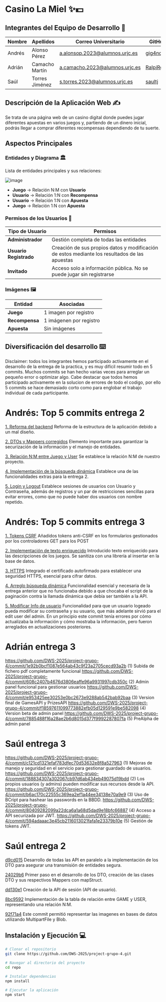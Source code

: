 # Casino La Miel ✨💵

## Integrantes del Equipo de Desarrollo 📝

| Nombre | Apellidos | Correo Universitario | GitHub |
|--------|----------|----------------------|--------|
| Andrés | Alonso Pérez | a.alonsop.2023@alumnos.urjc.es | [gig4ndr3s](https://github.com/gig4ndr3s) |
| Adrián | Camacho Martín | a.camacho.2023@alumnos.urjc.es | [RalpiRekt](https://github.com/RalpiRekt) |
| Saúl | Torres Jiménez | s.torres.2023@alumnos.urjc.es | [saultj](https://github.com/saultj) |

## Descripción de la Aplicación Web ✍️

Se trata de una página web de un casino digital donde puedes jugar diferentes apuestas en varios juegos y, partiendo de un dinero inicial, podrás llegar a comprar diferentes recompensas dependiendo de tu suerte.

## Aspectos Principales

### Entidades y Diagrama 🏛️

Lista de entidades principales y sus relaciones:

![image](https://github.com/user-attachments/assets/a2226ccf-4078-4077-b7f1-fc11e4e1f04f)


- **Juego** → Relación N:M con **Usuario**
- **Usuario** → Relación 1:N con **Recompensa**
- **Usuario** → Relación 1:N con **Apuesta**
- **Juego** → Relación 1:N con **Apuesta**

### Permisos de los Usuarios 🧍

| Tipo de Usuario | Permisos |
|----------------|----------|
| **Administrador** | Gestión completa de todas las entidades |
| **Usuario Registrado** | Creación de sus propios datos y modificación de estos mediante los resultados de las apuestas |
| **Invitado** | Acceso solo a información pública. No se puede jugar sin registrarse |

### Imágenes 🖼️

| Entidad | Asociadas |
|---------|----------|
| **Juego** | 1 imagen por registro |
| **Recompensa** | 1 imágenen por registro |
| **Apuesta** | Sin imágenes |

## Diversificación del desarrollo ⌨️
Disclaimer: todos los integrantes hemos participado activamente en el desarrollo de la entrega de la practica, y es muy difícil
resumir todo en 5 commits. Muchos commits se han hecho varias veces para arreglar un pequeño error o optimizar algo. Cabe destacar
que todos hemos participado activamente en la solucion de errores de todo el codigo, por ello 5 commits se hace demasiado corto
como para englobar el trabajo individual de cada participante.
# Andrés: Top 5 commits entrega 2
[1. Reforma del backend](https://github.com/DWS-2025/project-grupo-4/commit/50d87590183f5885da2915bf7eeab873558ea761) Reforma de la estructura de la aplicación debido a un mal diseño. 

[2. DTOs y Mappers corregidos](https://github.com/DWS-2025/project-grupo-4/commit/10afaba9b00ea3636c356ee09307921107fbdc38) Elemento importante para garantizar la securización de la información y el manejo de entidades. 

[3. Relación N:M entre Juego y User](https://github.com/DWS-2025/project-grupo-4/commit/bba1574aad89160db23cb977f4139965aaf2d23e) Se establece la relación N:M de nuestro proyecto. 

[4. Implementación de la búsqueda dinámica](https://github.com/DWS-2025/project-grupo-4/commit/f781b186390b185e081cc4da499648b70cf003a7) Establece una de las funcionalidades extras para la entrega 2. 

[5. Login y Logout](https://github.com/DWS-2025/project-grupo-4/commit/bdf73844db0a6fe94a1cc97d0905e84c456044a5) Establece sesiones de usuarios con Usuario y Contraseña, además de registros y un par de restricciones sencillas para evitar errores, como que no puede haber dos usuarios con nombre repetido. 

# Andrés: Top 5 commits entrega 3
[1. Tokens CSRF](https://github.com/DWS-2025/project-grupo-4/commit/ab18c1d622f7e80f6131268eb12e754be03206a0) Añadidos tokens anti-CSRF en los formularios gestionados por los controladores GET para los POST

[2. Implementación de texto enriquecido](https://github.com/DWS-2025/project-grupo-4/commit/6bcc7a8ee6c4a4af6df1042639a0b8c4b6f24e82) Introducido texto enriquecido para las descripciones de los juegos. Se sanitiza con una librería al insertar en la base de datos.

[3. HTTPS](https://github.com/DWS-2025/project-grupo-4/commit/2247338892e36bbc931e1bcecbcf6a5459860551) Integrado el certificado autofirmado para establecer una seguridad HTTPS, esencial para cifrar datos.

[4. Arreglo búsqueda dinámica](https://github.com/DWS-2025/project-grupo-4/commit/8128521737235bea012e9305f3ebfdf7b9992418) Funcionalidad esencial y necesaria de la entrega anterior que no funcionaba debido a que chocaba el script de la paginación contra la llamada dinámica que debía ser también a la API.

[5. Modificar Info de usuario](https://github.com/DWS-2025/project-grupo-4/commit/dc634939511bd2460575fc3414f4d7f54fc0748d) Funcionalidad para que un usuario logeado pueda modificar su contraseña y su usuario, que más adelante sirvió para el edit user del admin. En un principio este commit tenía errores por cómo actualizaba la información y cómo mostraba la información, pero fueron arreglados en actualizaciones posteriores.

# Adrián entrega 3
https://github.com/DWS-2025/project-grupo-4/commit/1e92b0bcf1087e564ab43c9f23a2705cecd93a2b (1) Subida de fichero pdf completamente funcional
https://github.com/DWS-2025/project-grupo-4/commit/608c2407b4676d3806eaffe96a9931997cdb350c (2) Admin panel funcional para gestionar usuarios
https://github.com/DWS-2025/project-grupo-4/commit/e953425ee30253e0bc2673e9288ab542bab92baa (3) Version final de GamesAPI y PrizesAPI
https://github.com/DWS-2025/project-grupo-4/commit/f18597611099773882efb05d129591e9be582098 (4) Version beta de admin panel
https://github.com/DWS-2025/project-grupo-4/commit/7885488f16a28ae2b6d8015d377f9992287807fa (5) PreAlpha de admin panel

# Saúl entrega 3
https://github.com/DWS-2025/project-grupo-4/commit/c121cd1321efaf783dfec70d53632e8f8a527963 (1) Mejoras de manejo y seguridad en el servicio para gestionar guardado de usuarios.
https://github.com/DWS-2025/project-grupo-4/commit/188834307a302067cb97d6ab434eb49075d19bdd (2) Los propios usuarios (y admins) pueden modificar sus recursos desde la API.
https://github.com/DWS-2025/project-grupo-4/commit/b6ac170c22555c369ea2ef1a44ee34138e70a9e9 (3) Uso de BCript para hashear las passwords en la BBDD. 
https://github.com/DWS-2025/project-grupo-4/commit/80409282099a22dca6a1a68d5dad9e18bfc66887 (4) Acceso a API securizada por JWT.
https://github.com/DWS-2025/project-grupo-4/commit/594adaaac3e45cb2116013021fafa1e23379b10e (5) Gestión de tokens JWT.

# Saúl entrega 2
[d9cd015](1) Desarrollo de todas las API en paralelo a la implementación de los DTO para asegurar una transmisión de entidades segura. 

[24029b6](2) Primer paso en el desarrollo de los DTO, creación de las clases DTO y sus respectivos Mappers con mapStruct.

[dd130e1](3) Creación de la API de sesión (API de usuario).

[8bc9592](4) Implementación de la tabla de relación entre GAME y USER, representando una relación N:M.

[92f71a4](4) Este commit permitió representar las imagenes en bases de datos utilizando MultipartFile y Blob.


## Instalación y Ejecución 💻

```sh
# Clonar el repositorio
git clone https://github.com/DWS-2025/project-grupo-4.git

# Navegar al directorio del proyecto
cd repo

# Instalar dependencias
npm install

# Ejecutar la aplicación
npm start
```

